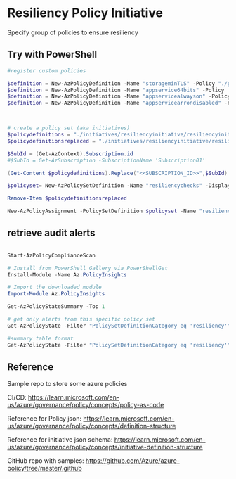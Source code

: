# Resiliency Policy Initiative

Specify group of policies to ensure resiliency

## Try with PowerShell

````powershell
#register custom policies

$definition = New-AzPolicyDefinition -Name "storageminTLS" -Policy "./policies/storageminTLS/storageminTLS.json"
$definition = New-AzPolicyDefinition -Name "appservice64bits" -Policy './policies/appservice64bits/appservice64bits.json'
$definition = New-AzPolicyDefinition -Name "appservicealwayson" -Policy './policies/appservicealwayson/appservicealwayson.json'
$definition = New-AzPolicyDefinition -Name "appservicearrondisabled" -Policy './policies/appservicearrondisabled/appservicearrondisabled.json'



# create a policy set (aka initiatives)
$policydefinitions = "./initiatives/resiliencyinitiative/resiliencyinitiative.definitions.json"
$policydefinitionsreplaced = "./initiatives/resiliencyinitiative/resiliencyinitiativereplaced.definitions.json"

$SubId = (Get-AzContext).Subscription.id
#$SubId = Get-AzSubscription -SubscriptionName 'Subscription01'

(Get-Content $policydefinitions).Replace("<<SUBSCRIPTION_ID>>",$SubId) | Set-Content $policydefinitionsreplaced

$policyset= New-AzPolicySetDefinition -Name "resiliencychecks" -DisplayName "Resiliency checks" -Metadata '{"category":"resiliency"}' -PolicyDefinition $policydefinitionsreplaced

Remove-Item $policydefinitionsreplaced

New-AzPolicyAssignment -PolicySetDefinition $policyset -Name "resiliencycheckassignment" -Scope "/subscriptions/$($SubId)"  
````

## retrieve audit alerts

````powershell

Start-AzPolicyComplianceScan

# Install from PowerShell Gallery via PowerShellGet
Install-Module -Name Az.PolicyInsights

# Import the downloaded module
Import-Module Az.PolicyInsights

Get-AzPolicyStateSummary -Top 1

# get only alerts from this specific policy set
Get-AzPolicyState -Filter "PolicySetDefinitionCategory eq 'resiliency'"

#summary table format
Get-AzPolicyState -Filter "PolicySetDefinitionCategory eq 'resiliency'" | Format-Table -AutoSize -Property PolicyDefinitionName,ResourceGroup,ResourceId -Wrap


````


## Reference

Sample repo to store some azure policies

CI/CD: https://learn.microsoft.com/en-us/azure/governance/policy/concepts/policy-as-code

Reference for Policy json: https://learn.microsoft.com/en-us/azure/governance/policy/concepts/definition-structure

Reference for initiative json schema: https://learn.microsoft.com/en-us/azure/governance/policy/concepts/initiative-definition-structure 

GitHub repo with samples: https://github.com/Azure/azure-policy/tree/master/.github